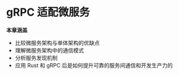 # gRPC 适配微服务

**本章涵盖**

- 比较微服务架构与单体架构的优缺点
- 理解微服务架构中的通信模式
- 分析服务发现机制
- 应用 Rust 和 gRPC 后是如何提升可靠的服务间通信和开发生产力的
